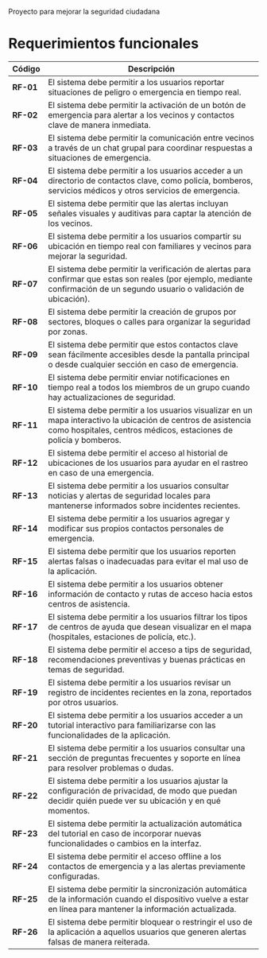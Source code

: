 Proyecto para mejorar la seguridad ciudadana

# Requerimientos funcionales

| Código  | Descripción |
|---------|-------------|
| **RF-01** | El sistema debe permitir a los usuarios reportar situaciones de peligro o emergencia en tiempo real. |
| **RF-02** | El sistema debe permitir la activación de un botón de emergencia para alertar a los vecinos y contactos clave de manera inmediata. |
| **RF-03** | El sistema debe permitir la comunicación entre vecinos a través de un chat grupal para coordinar respuestas a situaciones de emergencia. |
| **RF-04** | El sistema debe permitir a los usuarios acceder a un directorio de contactos clave, como policía, bomberos, servicios médicos y otros servicios de emergencia. |
| **RF-05** | El sistema debe permitir que las alertas incluyan señales visuales y auditivas para captar la atención de los vecinos. |
| **RF-06** | El sistema debe permitir a los usuarios compartir su ubicación en tiempo real con familiares y vecinos para mejorar la seguridad. |
| **RF-07** | El sistema debe permitir la verificación de alertas para confirmar que estas son reales (por ejemplo, mediante confirmación de un segundo usuario o validación de ubicación). |
| **RF-08** | El sistema debe permitir la creación de grupos por sectores, bloques o calles para organizar la seguridad por zonas. |
| **RF-09** | El sistema debe permitir que estos contactos clave sean fácilmente accesibles desde la pantalla principal o desde cualquier sección en caso de emergencia. |
| **RF-10** | El sistema debe permitir enviar notificaciones en tiempo real a todos los miembros de un grupo cuando hay actualizaciones de seguridad. |
| **RF-11** | El sistema debe permitir a los usuarios visualizar en un mapa interactivo la ubicación de centros de asistencia como hospitales, centros médicos, estaciones de policía y bomberos. |
| **RF-12** | El sistema debe permitir el acceso al historial de ubicaciones de los usuarios para ayudar en el rastreo en caso de una emergencia. |
| **RF-13** | El sistema debe permitir a los usuarios consultar noticias y alertas de seguridad locales para mantenerse informados sobre incidentes recientes. |
| **RF-14** | El sistema debe permitir a los usuarios agregar y modificar sus propios contactos personales de emergencia. |
| **RF-15** | El sistema debe permitir que los usuarios reporten alertas falsas o inadecuadas para evitar el mal uso de la aplicación. |
| **RF-16** | El sistema debe permitir a los usuarios obtener información de contacto y rutas de acceso hacia estos centros de asistencia. |
| **RF-17** | El sistema debe permitir a los usuarios filtrar los tipos de centros de ayuda que desean visualizar en el mapa (hospitales, estaciones de policía, etc.). |
| **RF-18** | El sistema debe permitir el acceso a tips de seguridad, recomendaciones preventivas y buenas prácticas en temas de seguridad. |
| **RF-19** | El sistema debe permitir a los usuarios revisar un registro de incidentes recientes en la zona, reportados por otros usuarios. |
| **RF-20** | El sistema debe permitir a los usuarios acceder a un tutorial interactivo para familiarizarse con las funcionalidades de la aplicación. |
| **RF-21** | El sistema debe permitir a los usuarios consultar una sección de preguntas frecuentes y soporte en línea para resolver problemas o dudas. |
| **RF-22** | El sistema debe permitir a los usuarios ajustar la configuración de privacidad, de modo que puedan decidir quién puede ver su ubicación y en qué momentos. |
| **RF-23** | El sistema debe permitir la actualización automática del tutorial en caso de incorporar nuevas funcionalidades o cambios en la interfaz. |
| **RF-24** | El sistema debe permitir el acceso offline a los contactos de emergencia y a las alertas previamente configuradas. |
| **RF-25** | El sistema debe permitir la sincronización automática de la información cuando el dispositivo vuelve a estar en línea para mantener la información actualizada. |
| **RF-26** | El sistema debe permitir bloquear o restringir el uso de la aplicación a aquellos usuarios que generen alertas falsas de manera reiterada. |

